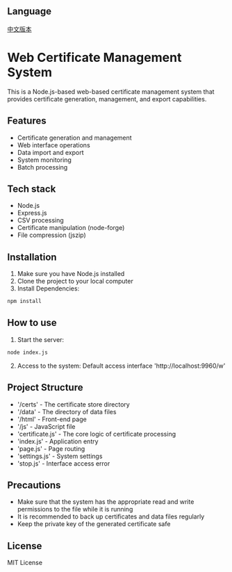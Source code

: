 ## Language
[中文版本](README.md)

# Web Certificate Management System

This is a Node.js-based web-based certificate management system that provides certificate generation, management, and export capabilities.

## Features

- Certificate generation and management
- Web interface operations
- Data import and export
- System monitoring
- Batch processing

## Tech stack

- Node.js
- Express.js
- CSV processing
- Certificate manipulation (node-forge)
- File compression (jszip)

## Installation

1. Make sure you have Node.js installed
2. Clone the project to your local computer
3. Install Dependencies:
```bash
npm install
```

## How to use

1. Start the server:
```bash
node index.js
```

2. Access to the system:
Default access interface 'http://localhost:9960/w'

## Project Structure

- '/certs' - The certificate store directory
- '/data' - The directory of data files
- '/html' - Front-end page
- '/js' - JavaScript file
- 'certificate.js' - The core logic of certificate processing
- 'index.js' - Application entry
- 'page.js' - Page routing
- 'settings.js' - System settings
- 'stop.js' - Interface access error

## Precautions

- Make sure that the system has the appropriate read and write permissions to the file while it is running
- It is recommended to back up certificates and data files regularly
- Keep the private key of the generated certificate safe

## License

MIT License
